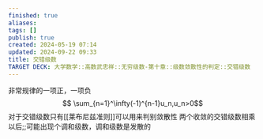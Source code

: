 ```yaml
---
finished: true
aliases: 
tags: []
publish: true
created: 2024-05-19 07:14
updated: 2024-09-22 09:33
title: 交错级数
TARGET DECK: 大学数学::高数武忠祥::无穷级数-第十章::级数敛散性的判定::交错级数
---
```

非常规律的一项正，一项负 
$$ \sum_{n=1}^\infty(-1)^{n-1}u_n,u_n>0$$
对于交错级数只有[[莱布尼兹准则]]可以用来判别敛散性
两个收敛的交错级数相乘以后;;可能出现个调和级数，调和级数是发散的


